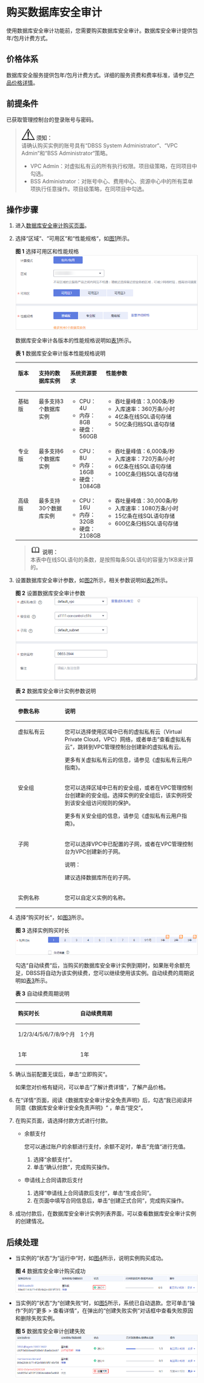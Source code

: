 # 购买数据库安全审计<a name="dbss_01_0260"></a>

使用数据库安全审计功能前，您需要购买数据库安全审计。数据库安全审计提供包年/包月计费方式。

## 价格体系<a name="section17594129316"></a>

数据库安全服务提供包年/包月计费方式。详细的服务资费和费率标准，请参见[产品价格详情](https://www.huaweicloud.com/pricing.html#/dbss)。

## 前提条件<a name="section5851935174110"></a>

已获取管理控制台的登录账号与密码。

>![](public_sys-resources/icon-notice.gif) **须知：**   
>请确认购买实例的账号具有“DBSS System Administrator“、“VPC Admin“和“BSS Administrator“策略。  
>-   VPC Admin：对虚拟私有云的所有执行权限。项目级策略，在同项目中勾选。  
>-   BSS Administrator：对账号中心、费用中心、资源中心中的所有菜单项执行任意操作。项目级策略，在同项目中勾选。  

## 操作步骤<a name="section17091287421"></a>

1.  进入[数据库安全审计购买页面](https://console.huaweicloud.com/dbss/?locale=zh-cn#/audit/purchase)。
2.  选择“区域“、“可用区“和“性能规格“，如[图1](#zh-cn_topic_0161005736_fig5399172212414)所示。

    **图 1**  选择可用区和性能规格<a name="zh-cn_topic_0161005736_fig5399172212414"></a>  
    ![](figures/选择可用区和性能规格.png "选择可用区和性能规格")

    数据库安全审计各版本的性能规格说明如[表1](#zh-cn_topic_0182403334_zh-cn_topic_0110856029_table8767123235)所示。

    **表 1**  数据库安全审计版本性能规格说明

    <a name="zh-cn_topic_0182403334_zh-cn_topic_0110856029_table8767123235"></a>
    <table><thead align="left"><tr id="zh-cn_topic_0182403334_zh-cn_topic_0110856029_row376723137"><th class="cellrowborder" valign="top" width="11.77%" id="mcps1.2.5.1.1"><p id="zh-cn_topic_0182403334_zh-cn_topic_0110856029_p16767938316"><a name="zh-cn_topic_0182403334_zh-cn_topic_0110856029_p16767938316"></a><a name="zh-cn_topic_0182403334_zh-cn_topic_0110856029_p16767938316"></a>版本</p>
    </th>
    <th class="cellrowborder" valign="top" width="17.96%" id="mcps1.2.5.1.2"><p id="zh-cn_topic_0182403334_zh-cn_topic_0110856029_p157671431632"><a name="zh-cn_topic_0182403334_zh-cn_topic_0110856029_p157671431632"></a><a name="zh-cn_topic_0182403334_zh-cn_topic_0110856029_p157671431632"></a>支持的数据库实例</p>
    </th>
    <th class="cellrowborder" valign="top" width="16.3%" id="mcps1.2.5.1.3"><p id="zh-cn_topic_0182403334_zh-cn_topic_0110856029_p49212281930"><a name="zh-cn_topic_0182403334_zh-cn_topic_0110856029_p49212281930"></a><a name="zh-cn_topic_0182403334_zh-cn_topic_0110856029_p49212281930"></a>系统资源要求</p>
    </th>
    <th class="cellrowborder" valign="top" width="53.97%" id="mcps1.2.5.1.4"><p id="zh-cn_topic_0182403334_zh-cn_topic_0110856029_p17261323835"><a name="zh-cn_topic_0182403334_zh-cn_topic_0110856029_p17261323835"></a><a name="zh-cn_topic_0182403334_zh-cn_topic_0110856029_p17261323835"></a>性能参数</p>
    </th>
    </tr>
    </thead>
    <tbody><tr id="zh-cn_topic_0182403334_zh-cn_topic_0110856029_row137671535310"><td class="cellrowborder" valign="top" width="11.77%" headers="mcps1.2.5.1.1 "><p id="zh-cn_topic_0182403334_zh-cn_topic_0110856029_p177671731231"><a name="zh-cn_topic_0182403334_zh-cn_topic_0110856029_p177671731231"></a><a name="zh-cn_topic_0182403334_zh-cn_topic_0110856029_p177671731231"></a>基础版</p>
    </td>
    <td class="cellrowborder" valign="top" width="17.96%" headers="mcps1.2.5.1.2 "><p id="zh-cn_topic_0182403334_zh-cn_topic_0110856029_p1956081262319"><a name="zh-cn_topic_0182403334_zh-cn_topic_0110856029_p1956081262319"></a><a name="zh-cn_topic_0182403334_zh-cn_topic_0110856029_p1956081262319"></a>最多支持3个数据库实例</p>
    </td>
    <td class="cellrowborder" valign="top" width="16.3%" headers="mcps1.2.5.1.3 "><a name="zh-cn_topic_0182403334_zh-cn_topic_0110856029_ul59204115131"></a><a name="zh-cn_topic_0182403334_zh-cn_topic_0110856029_ul59204115131"></a><ul id="zh-cn_topic_0182403334_zh-cn_topic_0110856029_ul59204115131"><li>CPU：4U</li><li>内存：8GB</li><li>硬盘：560GB</li></ul>
    </td>
    <td class="cellrowborder" valign="top" width="53.97%" headers="mcps1.2.5.1.4 "><a name="zh-cn_topic_0182403334_zh-cn_topic_0110856029_ul863917718128"></a><a name="zh-cn_topic_0182403334_zh-cn_topic_0110856029_ul863917718128"></a><ul id="zh-cn_topic_0182403334_zh-cn_topic_0110856029_ul863917718128"><li>吞吐量峰值：3,000条/秒</li><li>入库速率：360万条/小时</li><li>4亿条在线SQL语句存储</li><li>50亿条归档SQL语句存储</li></ul>
    </td>
    </tr>
    <tr id="zh-cn_topic_0182403334_zh-cn_topic_0110856029_row17687317314"><td class="cellrowborder" valign="top" width="11.77%" headers="mcps1.2.5.1.1 "><p id="zh-cn_topic_0182403334_zh-cn_topic_0110856029_p147685316318"><a name="zh-cn_topic_0182403334_zh-cn_topic_0110856029_p147685316318"></a><a name="zh-cn_topic_0182403334_zh-cn_topic_0110856029_p147685316318"></a>专业版</p>
    </td>
    <td class="cellrowborder" valign="top" width="17.96%" headers="mcps1.2.5.1.2 "><p id="zh-cn_topic_0182403334_zh-cn_topic_0110856029_p7677195016416"><a name="zh-cn_topic_0182403334_zh-cn_topic_0110856029_p7677195016416"></a><a name="zh-cn_topic_0182403334_zh-cn_topic_0110856029_p7677195016416"></a>最多支持6个数据库实例</p>
    </td>
    <td class="cellrowborder" valign="top" width="16.3%" headers="mcps1.2.5.1.3 "><a name="zh-cn_topic_0182403334_zh-cn_topic_0110856029_ul18269153517136"></a><a name="zh-cn_topic_0182403334_zh-cn_topic_0110856029_ul18269153517136"></a><ul id="zh-cn_topic_0182403334_zh-cn_topic_0110856029_ul18269153517136"><li>CPU：8U</li><li>内存：16GB</li><li>硬盘：1084GB</li></ul>
    </td>
    <td class="cellrowborder" valign="top" width="53.97%" headers="mcps1.2.5.1.4 "><a name="zh-cn_topic_0182403334_zh-cn_topic_0110856029_ul1131881116125"></a><a name="zh-cn_topic_0182403334_zh-cn_topic_0110856029_ul1131881116125"></a><ul id="zh-cn_topic_0182403334_zh-cn_topic_0110856029_ul1131881116125"><li>吞吐量峰值：6,000条/秒</li><li>入库速率：720万条/小时</li><li>6亿条在线SQL语句存储</li><li>100亿条归档SQL语句存储</li></ul>
    </td>
    </tr>
    <tr id="zh-cn_topic_0182403334_zh-cn_topic_0110856029_row127687318315"><td class="cellrowborder" valign="top" width="11.77%" headers="mcps1.2.5.1.1 "><p id="zh-cn_topic_0182403334_zh-cn_topic_0110856029_p147687316313"><a name="zh-cn_topic_0182403334_zh-cn_topic_0110856029_p147687316313"></a><a name="zh-cn_topic_0182403334_zh-cn_topic_0110856029_p147687316313"></a>高级版</p>
    </td>
    <td class="cellrowborder" valign="top" width="17.96%" headers="mcps1.2.5.1.2 "><p id="zh-cn_topic_0182403334_zh-cn_topic_0110856029_p14366755544"><a name="zh-cn_topic_0182403334_zh-cn_topic_0110856029_p14366755544"></a><a name="zh-cn_topic_0182403334_zh-cn_topic_0110856029_p14366755544"></a>最多支持30个数据库实例</p>
    </td>
    <td class="cellrowborder" valign="top" width="16.3%" headers="mcps1.2.5.1.3 "><a name="zh-cn_topic_0182403334_zh-cn_topic_0110856029_ul15153546134"></a><a name="zh-cn_topic_0182403334_zh-cn_topic_0110856029_ul15153546134"></a><ul id="zh-cn_topic_0182403334_zh-cn_topic_0110856029_ul15153546134"><li>CPU：16U</li><li>内存：32GB</li><li>硬盘：2108GB</li></ul>
    </td>
    <td class="cellrowborder" valign="top" width="53.97%" headers="mcps1.2.5.1.4 "><a name="zh-cn_topic_0182403334_zh-cn_topic_0110856029_ul857521512121"></a><a name="zh-cn_topic_0182403334_zh-cn_topic_0110856029_ul857521512121"></a><ul id="zh-cn_topic_0182403334_zh-cn_topic_0110856029_ul857521512121"><li>吞吐量峰值：30,000条/秒</li><li>入库速率：1080万条/小时</li><li>15亿条在线SQL语句存储</li><li>600亿条归档SQL语句存储</li></ul>
    </td>
    </tr>
    </tbody>
    </table>

    >![](public_sys-resources/icon-note.gif) **说明：**   
    >本表中在线SQL语句的条数，是按照每条SQL语句的容量为1KB来计算的。  

3.  设置数据库安全审计参数，如[图2](#zh-cn_topic_0161005736_fig141093558265)所示，相关参数说明如[表2](#zh-cn_topic_0161005736_table4295843716304)所示。

    **图 2**  设置数据库安全审计参数<a name="zh-cn_topic_0161005736_fig141093558265"></a>  
    ![](figures/设置数据库安全审计参数.png "设置数据库安全审计参数")

    **表 2**  数据库安全审计实例参数说明

    <a name="zh-cn_topic_0161005736_table4295843716304"></a>
    <table><thead align="left"><tr id="zh-cn_topic_0161005736_row4338993216304"><th class="cellrowborder" valign="top" width="25.609756097560975%" id="mcps1.2.3.1.1"><p id="zh-cn_topic_0161005736_p2492361616304"><a name="zh-cn_topic_0161005736_p2492361616304"></a><a name="zh-cn_topic_0161005736_p2492361616304"></a>参数名称</p>
    </th>
    <th class="cellrowborder" valign="top" width="74.39024390243902%" id="mcps1.2.3.1.2"><p id="zh-cn_topic_0161005736_p554697916304"><a name="zh-cn_topic_0161005736_p554697916304"></a><a name="zh-cn_topic_0161005736_p554697916304"></a>说明</p>
    </th>
    </tr>
    </thead>
    <tbody><tr id="zh-cn_topic_0161005736_row3896937416304"><td class="cellrowborder" valign="top" width="25.609756097560975%" headers="mcps1.2.3.1.1 "><p id="zh-cn_topic_0161005736_p43233810163143"><a name="zh-cn_topic_0161005736_p43233810163143"></a><a name="zh-cn_topic_0161005736_p43233810163143"></a>虚拟私有云</p>
    </td>
    <td class="cellrowborder" valign="top" width="74.39024390243902%" headers="mcps1.2.3.1.2 "><p id="zh-cn_topic_0161005736_p43931877142852"><a name="zh-cn_topic_0161005736_p43931877142852"></a><a name="zh-cn_topic_0161005736_p43931877142852"></a>您可以选择使用区域中已有的虚拟私有云（Virtual Private Cloud，VPC）网络，或者单击<span class="parmname" id="zh-cn_topic_0161005736_parmname1410684115716"><a name="zh-cn_topic_0161005736_parmname1410684115716"></a><a name="zh-cn_topic_0161005736_parmname1410684115716"></a>“查看虚拟私有云”</span>，跳转到VPC管理控制台创建新的虚拟私有云。</p>
    <p id="zh-cn_topic_0161005736_p12277754163143"><a name="zh-cn_topic_0161005736_p12277754163143"></a><a name="zh-cn_topic_0161005736_p12277754163143"></a>更多有关虚拟私有云的信息，请参见<span id="zh-cn_topic_0161005736_cite131068410570"><a name="zh-cn_topic_0161005736_cite131068410570"></a><a name="zh-cn_topic_0161005736_cite131068410570"></a>《虚拟私有云用户指南》</span>。</p>
    </td>
    </tr>
    <tr id="zh-cn_topic_0161005736_row1319658616304"><td class="cellrowborder" valign="top" width="25.609756097560975%" headers="mcps1.2.3.1.1 "><p id="zh-cn_topic_0161005736_p12055799163143"><a name="zh-cn_topic_0161005736_p12055799163143"></a><a name="zh-cn_topic_0161005736_p12055799163143"></a>安全组</p>
    </td>
    <td class="cellrowborder" valign="top" width="74.39024390243902%" headers="mcps1.2.3.1.2 "><p id="zh-cn_topic_0161005736_p36995663163143"><a name="zh-cn_topic_0161005736_p36995663163143"></a><a name="zh-cn_topic_0161005736_p36995663163143"></a>您可以选择区域中已有的安全组，或者在VPC管理控制台创建新的安全组。选择实例的安全组后，该实例将受到该安全组访问规则的保护。</p>
    <p id="zh-cn_topic_0161005736_p2552109019107"><a name="zh-cn_topic_0161005736_p2552109019107"></a><a name="zh-cn_topic_0161005736_p2552109019107"></a>更多有关安全组的信息，请参见<span id="zh-cn_topic_0161005736_cite710910418575"><a name="zh-cn_topic_0161005736_cite710910418575"></a><a name="zh-cn_topic_0161005736_cite710910418575"></a>《虚拟私有云用户指南》</span>。</p>
    </td>
    </tr>
    <tr id="zh-cn_topic_0161005736_row16837105815489"><td class="cellrowborder" valign="top" width="25.609756097560975%" headers="mcps1.2.3.1.1 "><p id="zh-cn_topic_0161005736_p29202425163143"><a name="zh-cn_topic_0161005736_p29202425163143"></a><a name="zh-cn_topic_0161005736_p29202425163143"></a>子网</p>
    </td>
    <td class="cellrowborder" valign="top" width="74.39024390243902%" headers="mcps1.2.3.1.2 "><p id="zh-cn_topic_0161005736_p3006831191155"><a name="zh-cn_topic_0161005736_p3006831191155"></a><a name="zh-cn_topic_0161005736_p3006831191155"></a>您可以选择VPC中已配置的子网，或者在VPC管理控制台为VPC创建新的子网。</p>
    <div class="note" id="note12680155913916"><a name="note12680155913916"></a><a name="note12680155913916"></a><span class="notetitle"> 说明： </span><div class="notebody"><p id="p13681205953913"><a name="p13681205953913"></a><a name="p13681205953913"></a>建议选择数据库所在的子网。</p>
    </div></div>
    </td>
    </tr>
    <tr id="zh-cn_topic_0161005736_row2550998316304"><td class="cellrowborder" valign="top" width="25.609756097560975%" headers="mcps1.2.3.1.1 "><p id="zh-cn_topic_0161005736_p5304271416304"><a name="zh-cn_topic_0161005736_p5304271416304"></a><a name="zh-cn_topic_0161005736_p5304271416304"></a>实例名称</p>
    </td>
    <td class="cellrowborder" valign="top" width="74.39024390243902%" headers="mcps1.2.3.1.2 "><p id="zh-cn_topic_0161005736_p6040559116304"><a name="zh-cn_topic_0161005736_p6040559116304"></a><a name="zh-cn_topic_0161005736_p6040559116304"></a>您可以自定义实例的名称。</p>
    </td>
    </tr>
    </tbody>
    </table>

4.  选择“购买时长“，如[图3](#zh-cn_topic_0161005736_fig16802356463)所示。

    **图 3**  选择实例购买时长<a name="zh-cn_topic_0161005736_fig16802356463"></a>  
    ![](figures/选择实例购买时长.png "选择实例购买时长")

    勾选“自动续费“后，当购买的数据库安全审计实例到期时，如果账号余额充足，DBSS将自动为该实例续费，您可以继续使用该实例。自动续费的周期说明如[表3](#zh-cn_topic_0161005736_table826301613614)所示。

    **表 3**  自动续费周期说明

    <a name="zh-cn_topic_0161005736_table826301613614"></a>
    <table><thead align="left"><tr id="zh-cn_topic_0161005736_zh-cn_topic_0110855920_row826418166366"><th class="cellrowborder" valign="top" width="50%" id="mcps1.2.3.1.1"><p id="zh-cn_topic_0161005736_zh-cn_topic_0110855920_p1426415165362"><a name="zh-cn_topic_0161005736_zh-cn_topic_0110855920_p1426415165362"></a><a name="zh-cn_topic_0161005736_zh-cn_topic_0110855920_p1426415165362"></a>购买时长</p>
    </th>
    <th class="cellrowborder" valign="top" width="50%" id="mcps1.2.3.1.2"><p id="zh-cn_topic_0161005736_zh-cn_topic_0110855920_p12264131616366"><a name="zh-cn_topic_0161005736_zh-cn_topic_0110855920_p12264131616366"></a><a name="zh-cn_topic_0161005736_zh-cn_topic_0110855920_p12264131616366"></a>自动续费周期</p>
    </th>
    </tr>
    </thead>
    <tbody><tr id="zh-cn_topic_0161005736_zh-cn_topic_0110855920_row32642163361"><td class="cellrowborder" valign="top" width="50%" headers="mcps1.2.3.1.1 "><p id="zh-cn_topic_0161005736_zh-cn_topic_0110855920_p1726410167369"><a name="zh-cn_topic_0161005736_zh-cn_topic_0110855920_p1726410167369"></a><a name="zh-cn_topic_0161005736_zh-cn_topic_0110855920_p1726410167369"></a>1/2/3/4/5/6/7/8/9个月</p>
    </td>
    <td class="cellrowborder" valign="top" width="50%" headers="mcps1.2.3.1.2 "><p id="zh-cn_topic_0161005736_zh-cn_topic_0110855920_p426421613363"><a name="zh-cn_topic_0161005736_zh-cn_topic_0110855920_p426421613363"></a><a name="zh-cn_topic_0161005736_zh-cn_topic_0110855920_p426421613363"></a>1个月</p>
    </td>
    </tr>
    <tr id="zh-cn_topic_0161005736_zh-cn_topic_0110855920_row6317519183615"><td class="cellrowborder" valign="top" width="50%" headers="mcps1.2.3.1.1 "><p id="zh-cn_topic_0161005736_zh-cn_topic_0110855920_p531816198361"><a name="zh-cn_topic_0161005736_zh-cn_topic_0110855920_p531816198361"></a><a name="zh-cn_topic_0161005736_zh-cn_topic_0110855920_p531816198361"></a>1年</p>
    </td>
    <td class="cellrowborder" valign="top" width="50%" headers="mcps1.2.3.1.2 "><p id="zh-cn_topic_0161005736_zh-cn_topic_0110855920_p6318161963616"><a name="zh-cn_topic_0161005736_zh-cn_topic_0110855920_p6318161963616"></a><a name="zh-cn_topic_0161005736_zh-cn_topic_0110855920_p6318161963616"></a>1年</p>
    </td>
    </tr>
    </tbody>
    </table>

5.  确认当前配置无误后，单击“立即购买“。

    如果您对价格有疑问，可以单击“了解计费详情“，了解产品价格。

6.  在“详情“页面，阅读《数据库安全审计安全免责声明》后，勾选“我已阅读并同意《数据库安全审计安全免责声明》“  ，单击“提交“。
7.  在购买页面，请选择付款方式进行付款。
    -   余额支付

        您可以通过账户的余额进行支付，余额不足时，单击“充值“进行充值。

        1.  选择“余额支付“。
        2.  单击“确认付款“，完成购买操作。

    -   申请线上合同请款后支付
        1.  选择“申请线上合同请款后支付“，单击“生成合同“。
        2.  在页面中填写合同信息后，单击“创建正式合同“，完成购买操作。

8.  成功付款后，在数据库安全审计实例列表界面，可以查看数据库安全审计实例的创建情况。

## 后续处理<a name="section1057114915811"></a>

-   当实例的“状态“为“运行中“时，如[图4](#fig5815753115916)所示，说明实例购买成功。

    **图 4**  数据库安全审计购买成功<a name="fig5815753115916"></a>  
    ![](figures/数据库安全审计购买成功.png "数据库安全审计购买成功")

-   当实例的“状态“为“创建失败“时，如[图5](#fig019165483717)所示，系统已自动退款。您可单击“操作“列的“更多  \>  查看详情“，在弹出的“创建失败实例“对话框中查看失败原因和删除失败实例。

    **图 5**  数据库安全审计创建失败<a name="fig019165483717"></a>  
    ![](figures/数据库安全审计创建失败.png "数据库安全审计创建失败")


